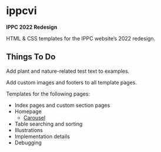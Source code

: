 # ippcvi

**IPPC 2022 Redesign**

HTML &amp; CSS templates for the IPPC website’s 2022 redesign. 

## Things To Do

Add plant and nature-related test text to examples.

Add custom images and footers to all template pages.

Templates for the following pages:

- Index pages and custom section pages
- Homepage
  - [Carousel](https://getbootstrap.com/docs/5.0/components/carousel/)
- Table searching and sorting 
- Illustrations
- Implementation details
- Debugging

